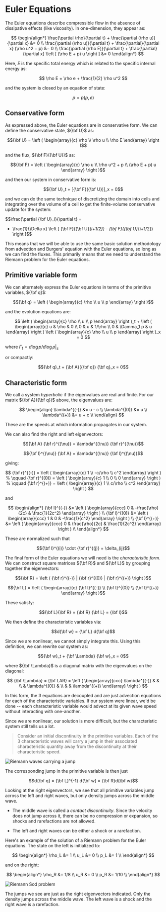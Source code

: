 # Euler Equations

The Euler equations describe compressible flow in the absence of
dissipative effects (like viscosity).  In one-dimension, they appear
as:

$$
\begin{align*}
\frac{\partial \rho}{\partial t} + \frac{\partial (\rho u)}{\partial x} &= 0 \\
\frac{\partial (\rho u)}{\partial t} + \frac{\partial}{\partial x} (\rho u^2 + p) &= 0 \\
\frac{\partial (\rho E)}{\partial t} + \frac{\partial}{\partial x} \left [ (\rho E + p) u \right ] &= 0
\end{align*}
$$

Here, $E$ is the specific total energy which is related to the specific internal energy as:

$$
\rho E = \rho e + \frac{1}{2} \rho u^2
$$

and the system is closed by an equation of state:

$$p = p(\rho, e)$$


## Conservative form

As expressed above, the Euler equations are in conservative form.  We can define the conservative
state, ${\bf U}$ as:

$${\bf U} = \left ( \begin{array}{c} \rho \\ \rho u \\ \rho E \end{array} \right )$$

and the flux, ${\bf F}({\bf U})$ as:

$${\bf F} = \left ( \begin{array}{c} \rho u \\ \rho u^2 + p  \\ (\rho E + p) u \end{array} \right )$$

and then our system in conservative form is:

$${\bf U}_t + [{\bf F}({\bf U})]_x = 0$$

and we can do the same technique of discretizing the domain into cells
and integrating over the volume of a cell to get the finite-volume
conservative update for the system:

$$\frac{\partial {\bf U}_i}{\partial t} =
  - \frac{1}{\Delta x} \left [ {\bf F}({\bf U}_{i+1/2}) - {\bf F}({\bf U}_{i+1/2}) \right ]$$

This means that we will be able to use the same basic solution methodology
from advection and Burgers' equation with the Euler equations, so long
as we can find the fluxes.  This primarily means that we need to understand the Riemann
problem for the Euler equations.

## Primitive variable form

We can alternately express the Euler equations in terms of the primitive variables, ${\bf q}$:

$${\bf q} = \left ( \begin{array}{c} \rho \\ u \\ p \end{array} \right )$$

and the evolution equations are:

$$
\left ( \begin{array}{c} \rho \\ u \\ p \end{array} \right )_t +
   \left ( \begin{array}{c} u & \rho & 0 \\ 0 & u & 1/\rho \\ 0 & \Gamma_1 p & u \end{array} \right )
   \left ( \begin{array}{c} \rho \\ u \\ p \end{array} \right )_x = 0
$$

where $\Gamma_1 = d \log p/d \log \rho |_s$

or compactly:

$${\bf q}_t + {\bf A}({\bf q}) {\bf q}_x = 0$$


## Characteristic form

We call a system *hyperbolic* if the eigenvalues are real and finite.
For our matrix ${\bf A}({\bf q})$ above, the eigenvalues are:

$$
\begin{align}
\lambda^{(-)} &= u - c \\
\lambda^{(0)} &= u \\
\lambda^{(+)} &= u + c \\
\end{align}
$$

These are the speeds at which information propagates in our system.

We can also find the right and left eigenvectors:

$${\bf A} {\bf r}^{(\nu)} = \lambda^{(\nu)} {\bf r}^{(\nu)}$$

$${\bf l}^{(\nu)} {\bf A}  = \lambda^{(\nu)} {\bf l}^{(\nu)}$$

giving:

$$
{\bf r}^{(-)} = \left ( \begin{array}{c} 1 \\ -c/\rho \\ c^2 \end{array} \right )
%
\qquad
{\bf r}^{(0)} = \left ( \begin{array}{c} 1 \\ 0 \\ 0  \end{array} \right )
%
\qquad
{\bf r}^{(+)} = \left ( \begin{array}{c} 1 \\ c/\rho \\ c^2 \end{array} \right )
$$

and

$$
\begin{align*}
{\bf l}^{(-)} &= \left ( \begin{array}{ccc} 0 & -\frac{\rho}{2c} & \frac{1}{2c^2} \end{array} \right ) \\
{\bf l}^{(0)} &= \left ( \begin{array}{ccc} 1 & 0 & -\frac{1}{c^2} \end{array} \right ) \\
{\bf l}^{(+)} &= \left ( \begin{array}{ccc} 0 & \frac{\rho}{2c} & \frac{1}{2c^2} \end{array} \right ) \\
\end{align*}
$$

These are normalized such that

$${\bf l}^{(i)} \cdot {\bf r}^{(j)} = \delta_{ij}$$

The final form of the Euler equations we will need is the *characteristic form*.  We can 
construct square matrices ${\bf R}$ and ${\bf L}$ by grouping together the eigenvectors:

$${\bf R} = \left ( {\bf r}^{(-)} | {\bf r}^{(0)} | {\bf r}^{(+)} \right )$$

$${\bf L} = \left ( \begin{array}{c} {\bf l}^{(-)} \\
                                     {\bf l}^{(0)} \\
                                     {\bf l}^{(+)} \end{array} \right )$$

These satisfy:

$${\bf L}{\bf R} = {\bf R} {\bf L} = {\bf I}$$

We then define the characteristic variables via:

$$d{\bf w} = {\bf L} d{\bf q}$$

Since we are nonlinear, we cannot simply integrate this.  Using this definition, we can
rewrite our system as:

$${\bf w}_t + {\bf \Lambda} {\bf w}_x = 0$$

where ${\bf \Lambda}$ is a diagonal matrix with the eigenvalues on the diagonal:

$$
{\bf \Lambda} = {\bf LAR} =
   \left ( \begin{array}{ccc}
             \lambda^{(-)} &              & \\
                          & \lambda^{(0)} & \\
                          &              & \lambda^{(+)} \end{array} \right )
$$

In this form, the 3 equations are decoupled and are just advection
equations for each of the characteristic variables.  If our system
were linear, we'd be done -- each characteristic variable would advect
at its given wave speed without interacting with one-another.

Since we are nonlinear, our solution is more difficult, but the
characteristic system still tells us a lot.  

> Consider an initial discontinuity in the primitive variables.  Each
> of the 3 characteristic waves will carry a jump in their associated
> characteristic quantity away from the discontinuity at their
> characteristic speed.

![Riemann waves carrying a jump](riemann-waves-jump.png)

The corresponding jump in the primitive variable is then just 

$$d{\bf q} = {\bf L}^{-1} d{\bf w} = {\bf R}d{\bf w}$$

Looking at the right eigenvectors, we see that all primitive variables
jump across the left and right waves, but only density jumps across
the middle wave.

* The middle wave is called a *contact discontinuity*.  Since the velocity
  does not jump across it, there can be no compression or expansion, so
  shocks and rarefactions are not allowed.
  
* The left and right waves can be either a shock or a rarefaction.

Here's an example of the solution of a Riemann problem for the Euler equations.
The state on the left is initialized to:

$$
\begin{align*}
\rho_L &= 1 \\
u_L &= 0 \\
p_L &= 1 \\
\end{align*}
$$

and on the right:

$$
\begin{align*}
\rho_R &= 1/8 \\
u_R &= 0 \\
p_R &= 1/10 \\
\end{align*}
$$

![Riemann Sod problem](riemann-sod.png)

The jumps we see are just as the right eigenvectors indicated.  Only
the density jumps across the middle wave.  The left wave is a shock
and the right wave is a rarefaction.



